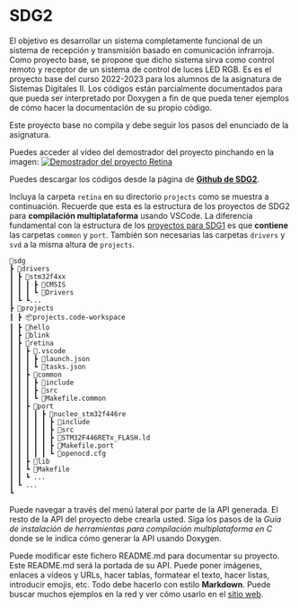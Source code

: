 # SDG2
El objetivo es desarrollar un sistema completamente funcional de un sistema de recepción y transmisión basado en comunicación infrarroja. Como proyecto base, se propone que dicho sistema sirva como control remoto y receptor de un sistema de control de luces LED RGB.
Es es el proyecto base del curso 2022-2023 para los alumnos de la asignatura de Sistemas Digitales II. 
Los códigos están parcialmente documentados para que pueda ser interpretado por Doxygen a fin de que pueda tener ejemplos de cómo hacer la documentación de su propio código.

Este proyecto base no compila y debe seguir los pasos del enunciado de la asignatura. 

Puedes acceder al vídeo del demostrador del proyecto pinchando en la imagen:
[![Demostrador del proyecto Retina](https://github.com/sdg2DieUpm/retina/blob/assets/images/rgb_led_system_midjourney.png?raw=true)](https://youtu.be/7yMZnfwStgs "Demostrador del proyecto Retina. Imagen generada con Midjourney.")

Puedes descargar los códigos desde la página de **[Github de SDG2](https://github.com/sdg2DieUpm/retina)**.

Incluya la carpeta `retina` en su directorio `projects` como se muestra a continuación. Recuerde que esta es la estructura de los proyectos de SDG2 para **compilación multiplataforma** usando VSCode. La diferencia fundamental con la estructura de los [proyectos para SDG1](https://sdg1dieupm.github.io/c_basics/) es que **contiene** las carpetas `common` y `port`. También son necesarias las carpetas `drivers` y `svd` a la misma altura de `projects`. 

```
📂sdg
┣ 📂drivers
┃ ┣ 📂stm32f4xx
┃ ┃ ┃ ┣ 📂CMSIS
┃ ┃ ┃ ┗ 📂Drivers
┃ ┗ ┗...
┣ 📂projects
┃ ┣ 📦projects.code-workspace
┃ ┣ 📂hello
┃ ┣ 📂blink
┃ ┣ 📂retina
┃ ┃ ┣ 📂.vscode    
┃ ┃ ┃ ┣ 📜launch.json
┃ ┃ ┃ ┗ 📜tasks.json
┃ ┃ ┣ 📂common
┃ ┃ ┃ ┣ 📂include
┃ ┃ ┃ ┣ 📂src
┃ ┃ ┃ ┗ 📜Makefile.common
┃ ┃ ┣ 📂port
┃ ┃ ┃ ┃ ┣ 📂nucleo_stm32f446re
┃ ┃ ┃ ┃ ┃ ┣ 📂include
┃ ┃ ┃ ┃ ┃ ┣ 📂src
┃ ┃ ┃ ┃ ┃ ┣ 📜STM32F446RETx_FLASH.ld
┃ ┃ ┃ ┃ ┃ ┣ 📜Makefile.port
┃ ┃ ┃ ┃ ┃ ┗ 📜openocd.cfg
┃ ┃ ┣ 📂lib
┃ ┃ ┗ 📜Makefile
┃ ┃ ┗ ...
┃ ┗ ...
┗
```
Puede navegar a través del menú lateral por parte de la API generada. El resto de la API del proyecto debe crearla usted. Siga los pasos de la *Guía de instalación de herramientas para compilación multiplataforma en C* donde se le indica cómo generar la API usando Doxygen.

Puede modificar este fichero README.md para documentar su proyecto. Este README.md será la portada de su API. Puede poner imágenes, enlaces a vídeos y URLs, hacer tablas, formatear el texto, hacer listas, introducir emojis, etc. Todo debe hacerlo con estilo **Markdown**. Puede buscar muchos ejemplos en la red y ver cómo usarlo en el [sitio web](https://www.markdownguide.org/basic-syntax/).

